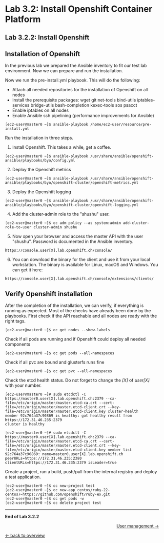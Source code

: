 Lab 3.2: Install Openshift Container Platform
============

Lab 3.2.2: Install Openshift
-------------
## Installation of Openshift
In the previous lab we prepared the Ansible inventory to fit our test lab environment. Now we can prepare and run the installation.

Now we run the pre-install.yml playbook. This will do the following:
- Attach all needed repositories for the installation of Openshift on all nodes
- Install the prerequisite packages: wget git net-tools bind-utils iptables-services bridge-utils bash-completion kexec-tools sos psacct
- Enable iptables on all nodes
- Enable Ansible ssh pipelining (performance improvements for Ansible)
```
[ec2-user@master0 ~]$ ansible-playbook /home/ec2-user/resource/pre-install.yml
```

Run the installation in three steps.
1. Install Openshift. This takes a while, get a coffee.
```
[ec2-user@master0 ~]$ ansible-playbook /usr/share/ansible/openshift-ansible/playbooks/byo/config.yml
```

2. Deploy the Openshift metrics
```
[ec2-user@master0 ~]$ ansible-playbook /usr/share/ansible/openshift-ansible/playbooks/byo/openshift-cluster/openshift-metrics.yml
```

3. Deploy the Openshift logging
```
[ec2-user@master0 ~]$ ansible-playbook /usr/share/ansible/openshift-ansible/playbooks/byo/openshift-cluster/openshift-logging.yml
```

4. Add the cluster-admin role to the "shushu" user.
```
[ec2-user@master0 ~]$ oc adm policy --as system:admin add-cluster-role-to-user cluster-admin shushu
```

5. Now open your browser and access the master API with the user "shushu". Password is documented in the Ansible inventory.
```
https://console.user[X].lab.openshift.ch/console/
```

6. You can download the binary for the client and use it from your local workstation. The binary is available for Linux, macOS and Windows. You can get it here:
```
https://console.user[X].lab.openshift.ch/console/extensions/clients/
```

## Verify Openshift installation
After the completion of the installation, we can verify, if everything is running as expected. Most of the checks have already been done by the playbooks.
First check if the API reachable and all nodes are ready with the right tags.
```
[ec2-user@master0 ~]$ oc get nodes --show-labels
```

Check if all pods are running and if Openshift could deploy all needed components
```
[ec2-user@master0 ~]$ oc get pods --all-namespaces
```

Check if all pvc are bound and glusterfs runs fine
```
[ec2-user@master0 ~]$ oc get pvc --all-namespaces
```

Check the etcd health status. Do not forget to change the *[X]* of *user[X]* with your number.
```
[ec2-user@master0 ~]# sudo etcdctl -C https://master0.user[X].lab.openshift.ch:2379 --ca-file=/etc/origin/master/master.etcd-ca.crt --cert-file=/etc/origin/master/master.etcd-client.crt --key-file=/etc/origin/master/master.etcd-client.key cluster-health
member 92c764a37c90869 is healthy: got healthy result from https://172.31.46.235:2379
cluster is healthy

[ec2-user@master0 ~]# sudo etcdctl -C https://master0.user[X].lab.openshift.ch:2379 --ca-file=/etc/origin/master/master.etcd-ca.crt --cert-file=/etc/origin/master/master.etcd-client.crt --key-file=/etc/origin/master/master.etcd-client.key member list
92c764a37c90869: name=master0.user[X].lab.openshift.ch peerURLs=https://172.31.46.235:2380 clientURLs=https://172.31.46.235:2379 isLeader=true
```

Create a project, run a build, push/pull from the internal registry and deploy a test application.
```
[ec2-user@master0 ~]$ oc new-project test
[ec2-user@master0 ~]$ oc new-app centos/ruby-22-centos7~https://github.com/openshift/ruby-ex.git
[ec2-user@master0 ~]$ oc get pods -w
[ec2-user@master0 ~]$ oc delete project test
```

---

**End of Lab 3.2.2**

<p width="100px" align="right"><a href="331_user_management.md">User management →</a></p>

[← back to overview](../README.md)
